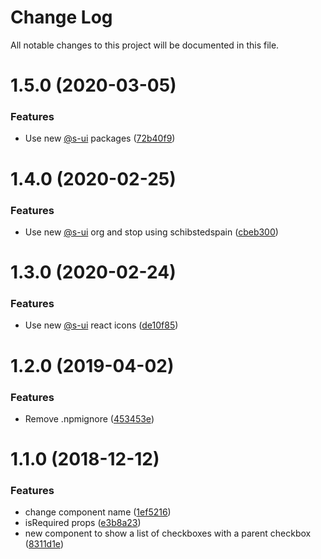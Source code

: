 # Change Log

All notable changes to this project will be documented in this file.

# 1.5.0 (2020-03-05)


### Features

* Use new [@s-ui](https://github.com/s-ui) packages ([72b40f9](https://github.com/SUI-Components/schibsted-spain-components/commit/72b40f96acd99205f5dc52ea8dd1ccedc20587de))



# 1.4.0 (2020-02-25)


### Features

* Use new [@s-ui](https://github.com/s-ui) org and stop using schibstedspain ([cbeb300](https://github.com/SUI-Components/schibsted-spain-components/commit/cbeb300ee66b9c141325845f90fba38586f408f7))



# 1.3.0 (2020-02-24)


### Features

* Use new [@s-ui](https://github.com/s-ui) react icons ([de10f85](https://github.com/SUI-Components/schibsted-spain-components/commit/de10f8571458a4c61a6385b00a7b6ef2612e423c))



# 1.2.0 (2019-04-02)


### Features

* Remove .npmignore ([453453e](https://github.com/SUI-Components/schibsted-spain-components/commit/453453e391358833fc751de5e7b0c955ff1e802a))



# 1.1.0 (2018-12-12)


### Features

* change component name ([1ef5216](https://github.com/SUI-Components/schibsted-spain-components/commit/1ef52164d42ed024428faeebc4ab5ceb6ba57477))
* isRequired props ([e3b8a23](https://github.com/SUI-Components/schibsted-spain-components/commit/e3b8a2369c91e089cfb571c926bcf06ed98819de))
* new component to show a list of checkboxes with a parent checkbox ([8311d1e](https://github.com/SUI-Components/schibsted-spain-components/commit/8311d1ed15506f267ecabb5c02db8ee6a0721797))



